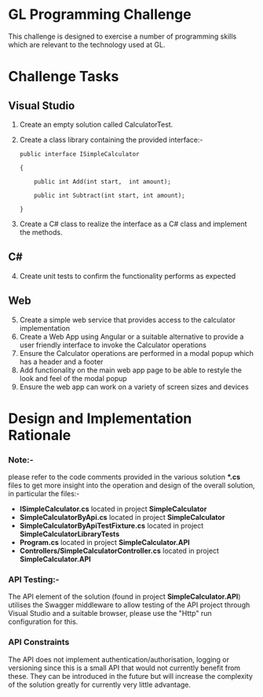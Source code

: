 # GL Programming Challenge

This challenge is designed to exercise a number of programming skills which are relevant to the technology used at GL.

Challenge Tasks
===============
 
Visual Studio
-------------
1.	Create an empty solution called CalculatorTest.
2.	Create a class library containing the provided interface:-

   	<p><code>public interface ISimpleCalculator<br>
    {<br>
        public int Add(int start,  int amount);<br>
        public int Subtract(int start, int amount);<br>
    }<br></code></p>

4.	Create a C# class to realize the interface as a C# class and implement the methods.

C#
--
4.	Create unit tests to confirm the functionality performs as expected

Web
---
5.	Create a simple web service that provides access to the calculator implementation 
6.	Create a Web App using Angular or a suitable alternative to provide a user friendly interface to invoke the Calculator operations
7.	Ensure the Calculator operations are performed in a modal popup which has a header and a footer
8.	Add functionality on the main web app page to be able to restyle the look and feel of the modal popup
9.	Ensure the web app can work on a variety of screen sizes and devices


Design and Implementation Rationale
===================================

<h3>Note:-</h3> please refer to the code comments provided in the various solution <b>*.cs</b> files to get more insight into the operation and
design of the overall solution, in particular the files:-

- <b>ISimpleCalculator.cs</b> located in project <b>SimpleCalculator</b>
- <b>SimpleCalculatorByApi.cs</b> located in project <b>SimpleCalculator</b>
- <b>SimpleCalculatorByApiTestFixture.cs</b> located in project <b>SimpleCalculatorLibraryTests</b>
- <b>Program.cs</b> located in project <b>SimpleCalculator.API</b>
- <b>Controllers/SimpleCalculatorController.cs</b> located in project <b>SimpleCalculator.API</b>

<h3>API Testing:-</h3> The API element of the solution (found in project <b>SimpleCalculator.API</b>) utilises the Swagger middleware to allow
testing of the API project through Visual Studio and a suitable browser, please use the "Http" run configuration for this.

<h3>API Constraints</h3> The API does not implement authentication/authorisation, logging or versioning since this is a small API that would
not currently benefit from these. They can be introduced in the future but will increase the complexity of the solution greatly for currently
very little advantage.







